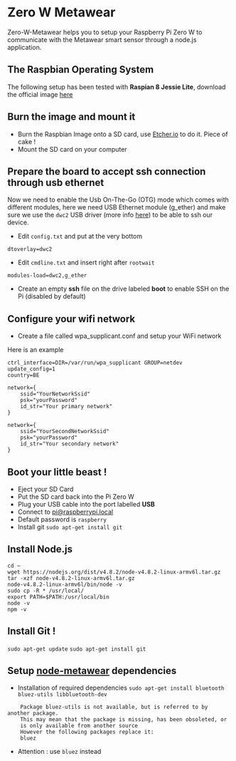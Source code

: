 # Zero W Metawear 

Zero-W-Metawear helps you to setup your Raspberry Pi Zero W to communicate with the Metawear smart sensor through a node.js application.


## The Raspbian Operating System

The following setup has been tested with **Raspian 8 Jessie Lite**, download the official image [here](http://downloads.raspberrypi.org/raspbian_lite/images/raspbian_lite-2017-04-10/)

## Burn the image and mount it

- Burn the Raspbian Image onto a SD card, use [Etcher.io](https://etcher.io/) to do it. Piece of cake !
- Mount the SD card on your computer

## Prepare the board to accept ssh connection through usb ethernet

Now we need to enable the Usb On-The-Go (OTG) mode which comes with different modules, here we need USB Ethernet module (g_ether) and make sure we use the `dwc2` USB driver (more info [here](https://gist.github.com/gbaman/50b6cca61dd1c3f88f41)) to be able to ssh our device.

- Edit `config.txt` and put at the very bottom 

```
dtoverlay=dwc2
```

- Edit `cmdline.txt` and insert right after `rootwait` 

```
modules-load=dwc2,g_ether
```

- Create an empty **ssh** file on the drive labeled **boot** to enable SSH on the Pi (disabled by default)

## Configure your wifi network

- Create a file called wpa_supplicant.conf and setup your WiFi network

Here is an example

```
ctrl_interface=DIR=/var/run/wpa_supplicant GROUP=netdev
update_config=1
country=BE

network={
	ssid="YourNetworkSsid"
	psk="yourPassword"
	id_str="Your primary network"
}

network={
	ssid="YourSecondNetworkSsid"
	psk="yourPassword"
	id_str="Your secondary network"
}
```

## Boot your little beast !

- Eject your SD Card
- Put the SD card back into the Pi Zero W
- Plug your USB cable into the port labelled **USB**
- Connect to pi@raspberrypi.local
- Default password is `raspberry`
- Install git `sudo apt-get install git`

## Install Node.js

```
cd ~
wget https://nodejs.org/dist/v4.8.2/node-v4.8.2-linux-armv6l.tar.gz
tar -xzf node-v4.8.2-linux-armv6l.tar.gz
node-v4.8.2-linux-armv6l/bin/node -v
sudo cp -R * /usr/local/
export PATH=$PATH:/usr/local/bin
node -v
npm -v

```

## Install Git !

```sudo apt-get update```
```sudo apt-get install git```

## Setup [node-metawear](https://www.npmjs.com/package/node-metawear) dependencies

- Installation of required dependencies `sudo apt-get install bluetooth bluez-utils libbluetooth-dev`
```
	Package bluez-utils is not available, but is referred to by another package.
	This may mean that the package is missing, has been obsoleted, or
	is only available from another source
	However the following packages replace it:
  	bluez
```
- Attention : use `bluez` instead


